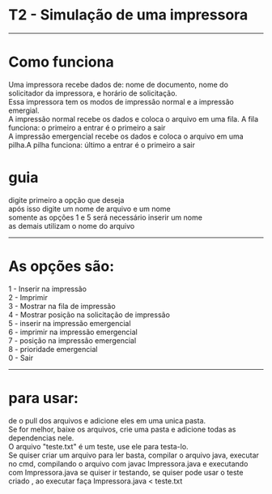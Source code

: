# T2 - Simulação de uma impressora 
_________________________________________________________
# Como funciona
Uma impressora recebe dados de: nome de documento, nome do solicitador da impressora, e horário de solicitação.  
Essa impressora tem os modos de impressão normal e a impressão emergial.  
A impressão normal recebe os dados e coloca o arquivo em uma fila. A fila funciona: o primeiro a entrar é o primeiro a sair  
A impressão emergencial recebe os dados e coloca o arquivo em uma pilha.A pilha funciona: último a entrar é o primeiro a sair  
# guia  
digite primeiro a opção que deseja  
após isso digite um nome de arquivo e um nome  
somente as opções 1 e 5 será necessário inserir um nome  
as demais utilizam o nome do arquivo  
____________________________
# As opções são:  
1 - Inserir na impressão  
2 - Imprimir  
3 - Mostrar na fila de impressão  
4 - Mostrar posição na solicitação de impressão  
5 - inserir na impressão emergencial  
6 - imprimir na impressão emergencial  
7 - posição na impressão emergencial  
8 - prioridade emergencial  
0 - Sair  
_________________________________________________________
# para usar:  
de o pull dos arquivos e adicione eles em uma unica pasta.  
Se for melhor, baixe os arquivos, crie uma pasta e adicione todas as dependencias nele.  
O arquivo "teste.txt" é um teste, use ele para testa-lo.  
Se quiser criar um arquivo para ler basta, compilar o arquivo java, executar no cmd, compilando o arquivo com javac Impressora.java e executando com Impressora.java se quiser ir testando, se quiser pode usar o teste criado , ao executar faça Impressora.java < teste.txt  
